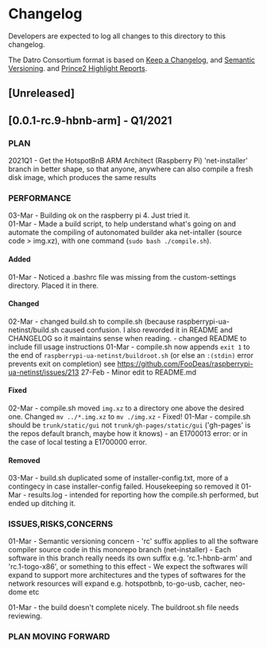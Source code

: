 # Changelog
Developers are expected to log all changes to this directory to this changelog.

The Datro Consortium format is based on [Keep a Changelog](https://keepachangelog.com/en/1.0.0/),
and [Semantic Versioning](https://semver.org/spec/v2.0.0.html).
and [Prince2 Highlight Reports](https://prince2.wiki/management-products/highlight-report/).

## [Unreleased]

## [0.0.1-rc.9-hbnb-arm] - Q1/2021

### PLAN

2021Q1 - Get the HotspotBnB ARM Architect (Raspberry Pi) 'net-installer' branch in better shape,
         so that anyone, anywhere can also compile a fresh disk image, which produces the same results

### PERFORMANCE
03-Mar - Building ok on the raspberry pi 4. Just tried it.  
01-Mar - Made a build script, to help understand what's going on and automate the compiling of autonomated builder aka net-intaller (source code > img.xz), with one command (`sudo bash ./compile.sh`).

#### Added
01-Mar - Noticed a .bashrc file was missing from the custom-settings directory. Placed it in there.

#### Changed
02-Mar - changed build.sh to compile.sh (because raspberrypi-ua-netinst/build.sh caused confusion. I also reworded it in README and CHANGELOG so it maintains sense when reading. 
       - changed README to include fill usage instructions
01-Mar - compile.sh now appends `exit 1` to the end of `raspberrypi-ua-netinst/buildroot.sh` (or else an `:(stdin)` error prevents exit on completion) see https://github.com/FooDeas/raspberrypi-ua-netinst/issues/213 
27-Feb - Minor edit to README.md

#### Fixed
02-Mar - compile.sh moved `img.xz` to a directory one above the desired one. Changed `mv ../*.img.xz` to `mv ./img.xz` - Fixed! 
01-Mar - compile.sh should be `trunk/static/gui` not `trunk/gh-pages/static/gui` ('gh-pages' is the repos default branch, maybe how it knows)
       - an E1700013 error: or in the case of local testing a E1700000 error.
        
#### Removed
03-Mar - build.sh duplicated some of installer-config.txt, more of a contingecy in case installer-config failed. Housekeeping so removed it
01-Mar - results.log - intended for reporting how the compile.sh performed, but ended up ditching it.

### ISSUES,RISKS,CONCERNS
01-Mar - Semantic versioning concern - 'rc' suffix applies to all the software compiler source code in this monorepo branch (net-installer)
       - Each software in this branch really needs its own suffix e.g. 'rc.1-hbnb-arm' and 'rc.1-togo-x86', or something to this effect
       - We expect the softwares will expand to support more architectures and the types of softwares for the network resources will expand e.g. hotspotbnb, to-go-usb, cacher, neo-dome etc

01-Mar - the build doesn't complete nicely. The buildroot.sh file needs reviewing. 

### PLAN MOVING FORWARD

